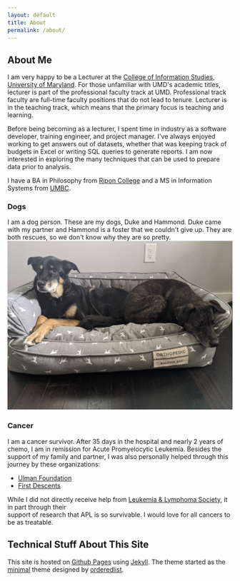 ```yaml
---
layout: default
title: About
permalink: /about/
---
```


## About Me

I am very happy to be a Lecturer at the [College of Information Studies][ischool], 
[University of Maryland][umd]. For those unfamiliar with UMD's academic titles, lecturer 
is part of the professional faculty track at UMD. Professional track faculty are 
full-time faculty positions that do not lead to tenure. Lecturer is in the teaching 
track, which means that the primary focus is teaching and learning.

Before being becoming as a lecturer, I spent time in industry as a software developer, 
training engineer, and project manager. I've always enjoyed working to get answers 
out of datasets, whether that was keeping track of budgets in Excel or writing SQL queries 
to generate reports. I am now interested in exploring the many techniques that can be 
used to prepare data prior to analysis.

I have a BA in Philosophy from [Ripon College][ripon] and a MS in 
Information Systems from [UMBC][umbc].

### Dogs

I am a dog person. These are my dogs, Duke and Hammond. Duke came with my partner and 
Hammond is a foster that we couldn't give up. They are both rescues, so we don't know 
why they are so pretty. 
![Duke and Hammond][duke_and_hammond]

### Cancer

I am a cancer survivor. After 35 days in the hospital and nearly 2 years of chemo, I am in 
remission for Acute Promyelocytic Leukemia. Besides the support of my family and partner, 
I was also personally helped through this journey by these organizations:
 - [Ulman Foundation](https://ulmanfoundation.org/)
 - [First Descents](https://firstdescents.org/)

While I did not directly receive help from 
[Leukemia & Lymphoma Society](https://www.lls.org/), it in part through their  
support of research that APL is so survivable. I would love for all cancers to be 
as treatable.

## Technical Stuff About This Site

This site is hosted on [Github Pages][github-pages] using [Jekyll][jekyll-organzation]. The
theme started as the [minimal][minimal] theme designed by [orderedlist][orderedlist].

[ischool]: https://ischool.umd.edu
[umd]: https://www.umd.edu
[ripon]: https://www.ripon.edu
[umbc]: https://informationsystems.umbc.edu
[duke_and_hammond]: /assets/img/duke_and_hammond.jpg
[github-pages]: https://pages.github.com
[jekyll-organzation]: https://github.com/jekyll
[minimal]: https://github.com/pages-themes/minimal
[orderedlist]: https://github.com/orderedlist
